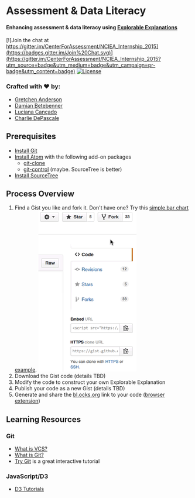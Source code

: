 Assessment & Data Literacy
==========================

#### Enhancing assessment & data literacy using [Explorable Explanations](http://explorableexplanations.com/)

[![Join the chat at https://gitter.im/CenterForAssessment/NCIEA_Internship_2015](https://badges.gitter.im/Join%20Chat.svg)](https://gitter.im/CenterForAssessment/NCIEA_Internship_2015?utm_source=badge&utm_medium=badge&utm_campaign=pr-badge&utm_content=badge) [![License](http://img.shields.io/badge/license-GPL%203-brightgreen.svg?style=flat)](https://github.com/CenterForAssessment/NCIEA_Internship_2015/blob/master/LICENSE.md)


### Crafted with :heart: by:

* [Gretchen Anderson](https://github.com/ganders309)
* [Damian Betebenner](https://github.com/dbetebenner)
* [Luciana Cançado](https://github.com/lcancado)
* [Charlie DePascale](https://github.com/cdepascale)

## Prerequisites

* [Install Git](https://git-scm.com/downloads)
* [Install Atom](https://atom.io/) with the following add-on packages
  * [git-clone](https://atom.io/packages/git-clone)
  * [git-control](https://atom.io/packages/git-control) (maybe. SourceTree is better)
* [Install SourceTree](http://www.sourcetreeapp.com/)

## Process Overview

1. Find a Gist you like and fork it. Don't have one? Try this [simple bar chart example](https://gist.github.com/bclinkinbeard/3a65ba05a662103bb2e9).
![Fork button](https://github.com/CenterForAssessment/NCIEA_Internship_2015/raw/master/assets/fork_and_copy.gif)
2. Download the Gist code (details TBD)
3. Modify the code to construct your own Explorable Explanation
4. Publish your code as a new Gist (details TBD)
5. Generate and share the [bl.ocks.org](http://bl.ocks.org/) link to your code ([browser extension](https://github.com/mbostock/bl.ocks.org/blob/master/README.md))

## Learning Resources

### Git

* [What is VCS?](https://www.youtube.com/watch?v=8oRjP8yj2Wo&index=1&list=PLg7s6cbtAD165JTRsXh8ofwRw0PqUnkVH)
* [What is Git?](https://www.youtube.com/watch?v=uhtzxPU7Bz0&index=2&list=PLg7s6cbtAD165JTRsXh8ofwRw0PqUnkVH)
* [Try Git](https://try.github.io/) is a great interactive tutorial

### JavaScript/D3

* [D3 Tutorials](http://alignedleft.com/tutorials/d3)
